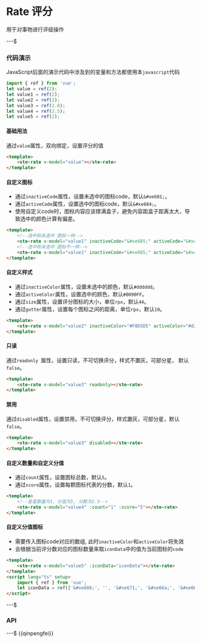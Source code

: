 # Rate 评分

用于对事物进行评级操作

---$

### 代码演示

JavaScript后面的演示代码中涉及到的变量和方法都使用本`javascript`代码

```javascript
import { ref } from 'vue';
let value = ref(2);
let value1 = ref(2);
let value2 = ref(2);
let value3 = ref(2.6);
let value4 = ref(2.5);
let value5 = ref(2);
```

#### 基础用法

通过`value`属性，双向绑定，设置评分的值

```html
<template>
    <ste-rate v-model="value"></ste-rate>
</template>
```

#### 自定义图标

- 通过`inactiveCode`属性，设置未选中的图标code，默认`&#xe681;`。
- 通过`activeCode`属性，设置选中的图标code，默认`&#xe684;`。
- 使用自定义code时，图标内容应该撑满盒子，避免内容距盒子距离太大，导致选中的颜色计算有偏差。

```html
<template>
    <!--选中和未选中 图标一样-->
    <ste-rate v-model="value1" inactiveCode="&#xe685;" activeCode="&#xe685;"></ste-rate>
    <!--选中和未选中 图标不一样-->
    <ste-rate v-model="value1" inactiveCode="&#xe685;" activeCode="&#xe687;"></ste-rate>
</template>
```

#### 自定义样式

- 通过`inactiveColor`属性，设置未选中的颜色，默认`#dddddd`。
- 通过`activeColor`属性，设置选中的颜色，默认`#0090FF`。
- 通过`size`属性，设置评分图标的大小，单位`rpx`，默认`44`。
- 通过`gutter`属性，设置每个图标之间的距离，单位`rpx`，默认`10`。

```html
<template>
    <ste-rate v-model="value2" inactiveColor="#F8D5D5" activeColor="#d276a3" size="80" :gutter="20"></ste-rate>
</template>
```

#### 只读

通过`readonly `属性，设置只读，不可切换评分，样式不置灰，可部分星， 默认`false`。

```html
<template>
    <ste-rate v-model="value3" readonly></ste-rate>
</template>
```

#### 禁用

通过`disabled`属性，设置禁用，不可切换评分，样式置灰，可部分星，默认`false`。

```html
<template>
    <ste-rate v-model="value3" disabled></ste-rate>
</template>
```

#### 自定义数量和自定义分值

- 通过`count`属性，设置图标总数，默认`5`。
- 通过`score`属性，设置每颗图标代表的分数，默认`1`。

```html
<template>
    <!--星星数量为1，分值为5, 分数为2.5-->
    <ste-rate v-model="value4" :count="1" :score="5"></ste-rate>
</template>
```

#### 自定义分值图标

- 需要传入图标code对应的数组, 此时`inactiveColor`和`activeColor`将失效
- 会根据当前评分数对应的图标数量来取`iconData`中的值为当前图标的`code`

```html
<template>
    <ste-rate v-model="value5" :iconData="iconData"></ste-rate>
</template>
<script lang="ts" setup>
    import { ref } from 'vue';
    let iconData = ref(['&#xe686;', '', '&#xe671;', '&#xe66a;', '&#xe66b;']);
</script>
```

---$

### API

<!-- props -->

---$
{{qinpengfei}}
